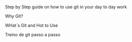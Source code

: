 Step by Step guide on how to use git in your day to day work  

Why Git? 

WHat´s Git and Hot to Use

Treino de git passo a passo
